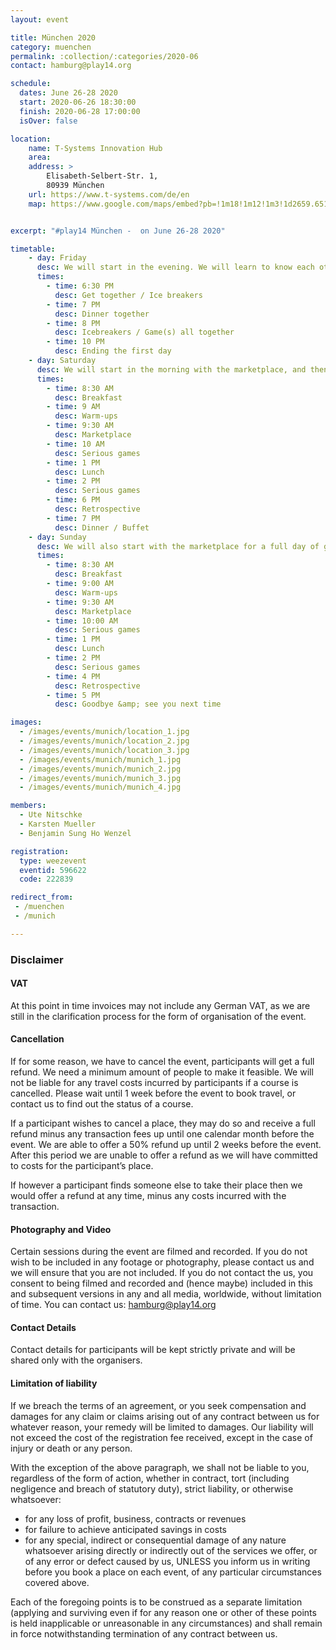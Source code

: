 ```yaml
---
layout: event

title: München 2020
category: muenchen
permalink: :collection/:categories/2020-06
contact: hamburg@play14.org

schedule:
  dates: June 26-28 2020
  start: 2020-06-26 18:30:00
  finish: 2020-06-28 17:00:00
  isOver: false

location:
    name: T-Systems Innovation Hub
    area: 
    address: >
        Elisabeth-Selbert-Str. 1, 
        80939 München
    url: https://www.t-systems.com/de/en
    map: https://www.google.com/maps/embed?pb=!1m18!1m12!1m3!1d2659.651283342336!2d11.590651316095562!3d48.194069979227876!2m3!1f0!2f0!3f0!3m2!1i1024!2i768!4f13.1!3m3!1m2!1s0x479e7415f48f145d%3A0x6c377604c3717130!2sT-Systems!5e0!3m2!1sen!2slu!4v1579341362536!5m2!1sen!2slu


excerpt: "#play14 München -  on June 26-28 2020"

timetable:
    - day: Friday
      desc: We will start in the evening. We will learn to know each other and share a nice dinner all together. All times are approximated.
      times:
        - time: 6:30 PM
          desc: Get together / Ice breakers
        - time: 7 PM
          desc: Dinner together
        - time: 8 PM
          desc: Icebreakers / Game(s) all together
        - time: 10 PM
          desc: Ending the first day
    - day: Saturday
      desc: We will start in the morning with the marketplace, and then we will play games all day long. All times are approximated.
      times:
        - time: 8:30 AM
          desc: Breakfast
        - time: 9 AM
          desc: Warm-ups
        - time: 9:30 AM
          desc: Marketplace
        - time: 10 AM
          desc: Serious games
        - time: 1 PM
          desc: Lunch
        - time: 2 PM
          desc: Serious games
        - time: 6 PM
          desc: Retrospective
        - time: 7 PM
          desc: Dinner / Buffet
    - day: Sunday
      desc: We will also start with the marketplace for a full day of games. Whoever needs to catch a plane can leave earlier. All times are approximated.
      times:
        - time: 8:30 AM
          desc: Breakfast
        - time: 9:00 AM
          desc: Warm-ups
        - time: 9:30 AM
          desc: Marketplace
        - time: 10:00 AM
          desc: Serious games
        - time: 1 PM
          desc: Lunch
        - time: 2 PM
          desc: Serious games
        - time: 4 PM
          desc: Retrospective
        - time: 5 PM
          desc: Goodbye &amp; see you next time

images:
  - /images/events/munich/location_1.jpg
  - /images/events/munich/location_2.jpg
  - /images/events/munich/location_3.jpg
  - /images/events/munich/munich_1.jpg
  - /images/events/munich/munich_2.jpg
  - /images/events/munich/munich_3.jpg
  - /images/events/munich/munich_4.jpg

members:
  - Ute Nitschke
  - Karsten Mueller
  - Benjamin Sung Ho Wenzel

registration: 
  type: weezevent
  eventid: 596622
  code: 222839

redirect_from:
 - /muenchen
 - /munich

---
```





### Disclaimer
#### VAT

At this point in time invoices may not include any German VAT, as we are still in the clarification process for the form of organisation of the event. 

#### Cancellation

If for some reason, we have to cancel the event, participants will get a full refund. We need a minimum amount of people to make it feasible. We will not be liable for any travel costs incurred by participants if a course is cancelled.  Please wait until 1 week before the event to book travel, or contact us to find out the status of a course. 

If a participant wishes to cancel a place, they may do so and receive a full refund minus any transaction fees up until one calendar month before the event. We are able to offer a 50% refund up until 2 weeks before the event. After this period we are unable to offer a refund as we will have committed to costs for the participant’s place.

If however a participant finds someone else to take their place then we would offer a refund at any time, minus any costs incurred with the transaction.

#### Photography and Video

Certain sessions during the event are filmed and recorded. If you do not wish to be included in any footage or photography, please contact us and we will ensure that you are not included. If you do not contact the us, you consent to being filmed and recorded and (hence maybe) included in this and subsequent versions in any and all media, worldwide, without limitation of time. You can contact us: hamburg@play14.org

#### Contact Details

Contact details for participants will be kept strictly private and will be shared only with the organisers.

#### Limitation of liability

If we breach the terms of an agreement, or you seek compensation and damages for any claim or claims arising out of any contract between us for whatever reason, your remedy will be limited to damages. Our liability will not exceed the cost of the registration fee received, except in the case of injury or death or any person.

With the exception of the above paragraph, we shall not be liable to you, regardless of the form of action, whether in contract, tort (including negligence and breach of statutory duty), strict liability, or otherwise whatsoever:

* for any loss of profit, business, contracts or revenues
* for failure to achieve anticipated savings in costs
* for any special, indirect or consequential damage of any nature whatsoever arising directly or indirectly out of the services we offer, or of any error or defect caused by us, UNLESS you inform us in writing before you book a place on each event, of any particular circumstances covered above.

Each of the foregoing points is to be construed as a separate limitation (applying and surviving even if for any reason one or other of these points is held inapplicable or unreasonable in any circumstances) and shall remain in force notwithstanding termination of any contract between us.

